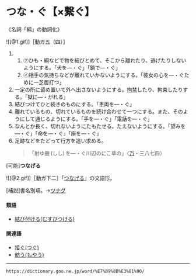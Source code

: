 # つな・ぐ【×繋ぐ】

《名詞「綱」の動詞化》

![[@1.gif]]［動ガ五（四）］

1. 
    1. ㋐ひも・綱などで物を結びとめて、そこから離れたり、逃げたりしないようにする。「犬を―・ぐ」「鎖で―・ぐ」
    2. ㋑相手の気持ちなどが離れていかないようにする。「彼女の心を―・ぐために一芝居打つ」
2. 一定の所に留め置いて外へ出さないようにする。[拘禁](https://dictionary.goo.ne.jp/word/%E6%8B%98%E7%A6%81/#jn-72474)したり、拘束したりする。「獄に―・がれる」
3. 結びつけてひと続きのものにする。「車両を―・ぐ」
4. 離れているもの、切れているものを続け合わせて一つにする。また、そのようにして通じるようにする。「手を―・ぐ」「電話を―・ぐ」
5. なんとか長く、切れないようにたもたせる。たえないようにする。「望みを―・ぐ」「命を―・ぐ」「座を―・ぐ」
6. 足跡などをたどって行方を追い求める。
    >「射ゆ鹿 (しし) を―・ぐ川辺のにこ草の」〈[万](https://dictionary.goo.ne.jp/word/%E4%B8%87%E8%91%89%E9%9B%86_%28%E3%81%BE%E3%82%93%E3%82%88%E3%81%86%E3%81%97%E3%82%85%E3%81%86%29/#jn-210648)・三八七四〉
        

\[可能\]**つなげる**

![[@2.gif]]［動ガ下二］「[つなげる](つなげる（繋げる）)」の文語形。

\[補説\]書名別項。→[ツナグ](https://dictionary.goo.ne.jp/word/%E3%83%84%E3%83%8A%E3%82%B0/#jn-283545)

#### 類語

-   [結び付ける(むすびつける)](むすびつける（結び付ける）)

#### 関連語

-   [接ぐ(つぐ)](https://dictionary.goo.ne.jp/word/%E7%B6%99%E3%81%90/#jn-147050)
-   [舫う(もやう)](https://dictionary.goo.ne.jp/word/%E8%88%AB%E3%81%86/#jn-220288)

---
`https://dictionary.goo.ne.jp/word/%E7%B9%8B%E3%81%90/`